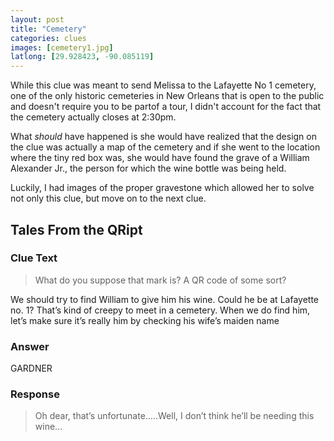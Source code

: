 ```yaml
---
layout: post
title: "Cemetery"
categories: clues
images: [cemetery1.jpg]
latlong: [29.928423, -90.085119]
---
```


While this clue was meant to send Melissa to the Lafayette No 1 cemetery, one of the only historic cemeteries in New Orleans that is open to the public and doesn't require you to be partof a tour, I didn't account for the fact that the cemetery actually closes at 2:30pm.

What *should* have happened is she would have realized that the design on the clue was actually a map of the cemetery and if she went to the location where the tiny red box was, she would have found the grave of a William Alexander Jr., the person for which the wine bottle was being held. 

Luckily, I had images of the proper gravestone which allowed her to solve not only this clue, but move on to the next clue.

<!--excerpt-->

## Tales From the QRipt
### Clue Text
><p>What do you suppose that mark is? A QR code of some sort?</p>
<p>We should try to find William to give him his wine. Could he be at Lafayette no. 1? That’s kind of creepy to meet in a cemetery. When we do find him, let’s make sure it’s really him by checking his wife’s maiden name</p>

### Answer
GARDNER

### Response
>Oh dear, that’s unfortunate…..Well, I don’t think he’ll be needing this wine...
